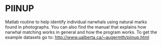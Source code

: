 PIINUP
==============

Matlab routine to help identify individual narwhals using natural marks found in photographs. You can also find the manual that explains how narwhal matching works in general and how the program works. To get the example datasets go to: http://www.ualberta.ca/~augermth/piinup.html
